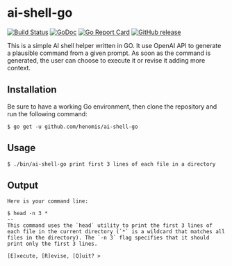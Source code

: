# ai-shell-go

[![Build Status](https://github.com/henomis/ai-shell-go/actions/workflows/release.yml/badge.svg?branch=main)](https://github.com/henomis/ai-shell-go/actions/workflows/release.yml?query=branch%3Amain) [![GoDoc](https://godoc.org/github.com/henomis/ai-shell-go?status.svg)](https://godoc.org/github.com/henomis/ai-shell-go) [![Go Report Card](https://goreportcard.com/badge/github.com/henomis/ai-shell-go)](https://goreportcard.com/report/github.com/henomis/ai-shell-go) [![GitHub release](https://img.shields.io/github/release/henomis/ai-shell-go.svg)](https://github.com/henomis/ai-shell-go/releases)

This is a simple AI shell helper written in GO. It use OpenAI API to generate a plausible command from a given prompt.
As soon as the command is generated, the user can choose to execute it or revise it adding more context.

## Installation
Be sure to have a working Go environment, then clone the repository and run the following command:

```
$ go get -u github.com/henomis/ai-shell-go
```

## Usage

```
$ ./bin/ai-shell-go print first 3 lines of each file in a directory
```

## Output

```
Here is your command line:

$ head -n 3 *
--
This command uses the `head` utility to print the first 3 lines of each file in the current directory (`*` is a wildcard that matches all files in the directory). The `-n 3` flag specifies that it should print only the first 3 lines.

[E]xecute, [R]evise, [Q]uit? > 
```